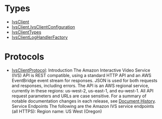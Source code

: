 # Types

  - [IvsClient](/aws-sdk-swift/reference/0.x/AWSIvs/IvsClient)
  - [IvsClient.IvsClientConfiguration](/aws-sdk-swift/reference/0.x/AWSIvs/IvsClient_IvsClientConfiguration)
  - [IvsClientTypes](/aws-sdk-swift/reference/0.x/AWSIvs/IvsClientTypes)
  - [IvsClientLogHandlerFactory](/aws-sdk-swift/reference/0.x/AWSIvs/IvsClientLogHandlerFactory)

# Protocols

  - [IvsClientProtocol](/aws-sdk-swift/reference/0.x/AWSIvs/IvsClientProtocol):
    Introduction The Amazon Interactive Video Service (IVS) API is REST compatible, using a standard HTTP API and an AWS EventBridge event stream for responses. JSON is used for both requests and responses, including errors. The API is an AWS regional service, currently in these regions: us-west-2, us-east-1, and eu-west-1. All API request parameters and URLs are case sensitive. For a summary of notable documentation changes in each release, see [ Document History](https://docs.aws.amazon.com/ivs/latest/userguide/doc-history.html). Service Endpoints The following are the Amazon IVS service endpoints (all HTTPS): Region name: US West (Oregon)
